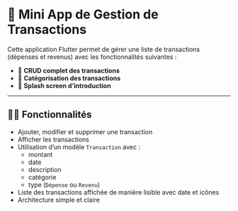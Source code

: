 # 💸 Mini App de Gestion de Transactions

Cette application Flutter permet de gérer une liste de transactions (dépenses et revenus) avec les fonctionnalités suivantes :

- 🧾 **CRUD complet des transactions**
- 📂 **Catégorisation des transactions**
- 🚀 **Splash screen d’introduction**

---

## 🧑‍💻 Fonctionnalités

- Ajouter, modifier et supprimer une transaction
- Afficher les transactions
- Utilisation d’un modèle `Transaction` avec :
  - montant
  - date
  - description
  - catégorie
  - type (`Dépense` ou `Revenu`)
- Liste des transactions affichée de manière lisible avec date et icônes
- Architecture simple et claire